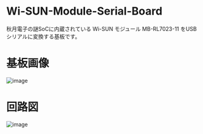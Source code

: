 # Wi-SUN-Module-Serial-Board
秋月電子の謎SoCに内蔵されている Wi-SUN モジュール MB-RL7023-11 をUSBシリアルに変換する基板です。

# 基板画像
![image](https://github.com/noriokun4649/Wi-SUN-Module-Serial-Board/assets/17977166/429e96c0-d63a-4127-b4ce-5c3509fbeba1)

# 回路図
![image](https://github.com/noriokun4649/Wi-SUN-Module-Serial-Board/assets/17977166/29af6e10-cd74-4570-9258-ea949a133858)
